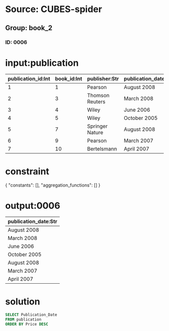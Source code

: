 # Source: CUBES-spider
## Group: book_2
### ID: 0006

# input:publication

| publication_id:Int | book_id:Int | publisher:Str | publication_date:Str | price:Dbl |
|---|---|---|---|---|
| 1 | 1 | Pearson | August 2008 | 15000000.0 |
| 2 | 3 | Thomson Reuters | March 2008 | 6000000.0 |
| 3 | 4 | Wiley | June 2006 | 4100000.0 |
| 4 | 5 | Wiley | October 2005 | 3000000.0 |
| 5 | 7 | Springer Nature | August 2008 | 3000000.0 |
| 6 | 9 | Pearson | March 2007 | 2000000.0 |
| 7 | 10 | Bertelsmann | April 2007 | 2000000.0 |

# constraint

{
  "constants": [],
  "aggregation_functions": []
}

# output:0006

| publication_date:Str |
|---|
| August 2008 |
| March 2008 |
| June 2006 |
| October 2005 |
| August 2008 |
| March 2007 |
| April 2007 |

# solution

```sql
SELECT Publication_Date
FROM publication
ORDER BY Price DESC
```
